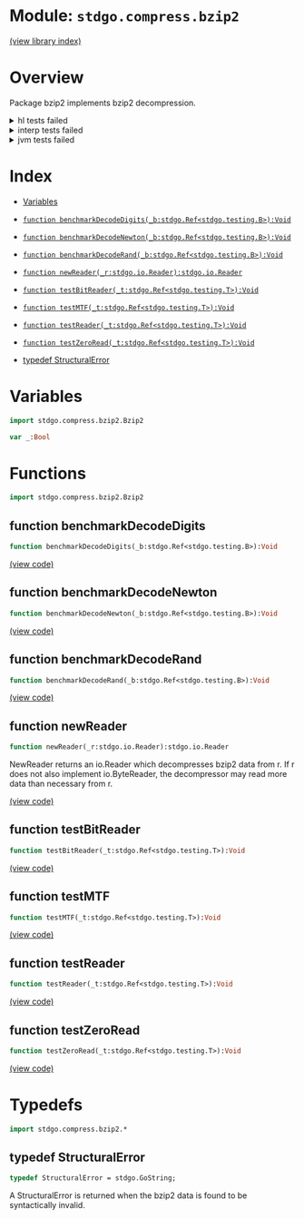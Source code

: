 # Module: `stdgo.compress.bzip2`

[(view library index)](../../stdgo.md)


# Overview



Package bzip2 implements bzip2 decompression.  

<details><summary>hl tests failed</summary>
<p>

```
Error: Command failed with error 1
=== RUN  TestReader
Exception: Can't cast stdgo.compress.bzip2.StructuralError_asInterface to stdgo._GoString.GoStringData
Called from stdgo.io._Io.$Io_Fields_.readAll (stdgo/io/Io.hx line 1079)
Called from stdgo.compress.bzip2._Bzip2.$Bzip2_Fields_.testReader (stdgo/compress/bzip2/Bzip2.hx line 405)
Called from stdgo.testing.M.run (stdgo/testing/Testing.hx line 355)
Called from stdgo.compress.bzip2_test._Bzip2.$Bzip2_Fields_.main (stdgo/compress/bzip2_test/Bzip2.hx line 38)
```
</p>
</details>

<details><summary>interp tests failed</summary>
<p>

```
=== RUN  TestReader
test 0 (hello world), unexpected failure: bzip2 data invalid: equal symbols in Huffman tree
```
</p>
</details>

<details><summary>jvm tests failed</summary>
<p>

```
IO.Overflow("write_ui16")
```
</p>
</details>


# Index


- [Variables](<#variables>)

- [`function benchmarkDecodeDigits(_b:stdgo.Ref<stdgo.testing.B>):Void`](<#function-benchmarkdecodedigits>)

- [`function benchmarkDecodeNewton(_b:stdgo.Ref<stdgo.testing.B>):Void`](<#function-benchmarkdecodenewton>)

- [`function benchmarkDecodeRand(_b:stdgo.Ref<stdgo.testing.B>):Void`](<#function-benchmarkdecoderand>)

- [`function newReader(_r:stdgo.io.Reader):stdgo.io.Reader`](<#function-newreader>)

- [`function testBitReader(_t:stdgo.Ref<stdgo.testing.T>):Void`](<#function-testbitreader>)

- [`function testMTF(_t:stdgo.Ref<stdgo.testing.T>):Void`](<#function-testmtf>)

- [`function testReader(_t:stdgo.Ref<stdgo.testing.T>):Void`](<#function-testreader>)

- [`function testZeroRead(_t:stdgo.Ref<stdgo.testing.T>):Void`](<#function-testzeroread>)

- [typedef StructuralError](<#typedef-structuralerror>)

# Variables


```haxe
import stdgo.compress.bzip2.Bzip2
```


```haxe
var _:Bool
```


# Functions


```haxe
import stdgo.compress.bzip2.Bzip2
```


## function benchmarkDecodeDigits


```haxe
function benchmarkDecodeDigits(_b:stdgo.Ref<stdgo.testing.B>):Void
```


[\(view code\)](<./Bzip2.hx#L490>)


## function benchmarkDecodeNewton


```haxe
function benchmarkDecodeNewton(_b:stdgo.Ref<stdgo.testing.B>):Void
```


[\(view code\)](<./Bzip2.hx#L493>)


## function benchmarkDecodeRand


```haxe
function benchmarkDecodeRand(_b:stdgo.Ref<stdgo.testing.B>):Void
```


[\(view code\)](<./Bzip2.hx#L496>)


## function newReader


```haxe
function newReader(_r:stdgo.io.Reader):stdgo.io.Reader
```



NewReader returns an io.Reader which decompresses bzip2 data from r.
If r does not also implement io.ByteReader,
the decompressor may read more data than necessary from r.  

[\(view code\)](<./Bzip2.hx#L317>)


## function testBitReader


```haxe
function testBitReader(_t:stdgo.Ref<stdgo.testing.T>):Void
```


[\(view code\)](<./Bzip2.hx#L421>)


## function testMTF


```haxe
function testMTF(_t:stdgo.Ref<stdgo.testing.T>):Void
```


[\(view code\)](<./Bzip2.hx#L453>)


## function testReader


```haxe
function testReader(_t:stdgo.Ref<stdgo.testing.T>):Void
```


[\(view code\)](<./Bzip2.hx#L378>)


## function testZeroRead


```haxe
function testZeroRead(_t:stdgo.Ref<stdgo.testing.T>):Void
```


[\(view code\)](<./Bzip2.hx#L464>)


# Typedefs


```haxe
import stdgo.compress.bzip2.*
```


## typedef StructuralError


```haxe
typedef StructuralError = stdgo.GoString;
```



A StructuralError is returned when the bzip2 data is found to be
syntactically invalid.  

